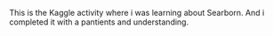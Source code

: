 This is the Kaggle activity where i was learning about Searborn. 
And i completed it with a pantients and understanding.
